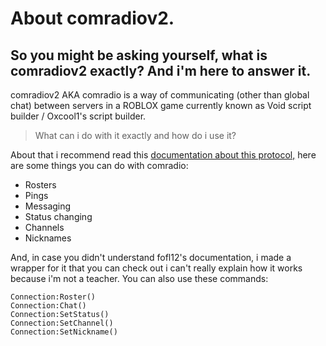 # About comradiov2.
## So you might be asking yourself, what is comradiov2 exactly? And i'm here to answer it.

comradiov2 AKA comradio is a way of communicating (other than global chat) between servers in a ROBLOX game currently known as Void script builder / Oxcool1's script builder.
> What can i do with it exactly and how do i use it?

About that i recommend read this [documentation about this protocol,](https://github.com/fofl12/comradio/blob/main/comradio2.md)
here are some things you can do with comradio:
- Rosters
- Pings
- Messaging
- Status changing
- Channels
- Nicknames

And, in case you didn't understand fofl12's documentation, i made a wrapper for it that you can check out <here> i can't really explain how it works because i'm not a teacher.
  You can also use these commands:
  ```
  Connection:Roster()
  Connection:Chat()
  Connection:SetStatus()
  Connection:SetChannel()
  Connection:SetNickname()
  ```
